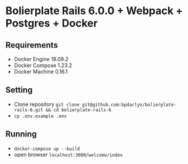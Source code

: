 # Bolierplate Rails 6.0.0 + Webpack + Postgres + Docker

## Requirements
- Docker Engine 18.09.2
- Docker Compose 1.23.2
- Docker Machine 0.16.1

## Setting
- Clone repository `git clone git@github.com:bpdarlyn/bolierplate-rails-6.git && cd bolierplate-rails-6`
- `cp .env.example .env`

## Running
- `docker-compose up --build`
- open browser `localhost:3000/welcome/index`

